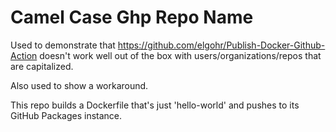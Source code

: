 # Camel Case Ghp Repo Name

Used to demonstrate that https://github.com/elgohr/Publish-Docker-Github-Action doesn't
work well out of the box with users/organizations/repos that are capitalized.

Also used to show a workaround.

This repo builds a Dockerfile that's just 'hello-world' and pushes to its GitHub Packages instance.